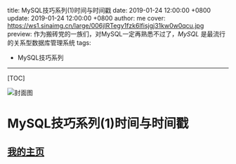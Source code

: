 title:  MySQL技巧系列(1)时间与时间戳
date: 2019-01-24 12:00:00 +0800
update: 2019-01-24 12:00:00 +0800
author: me
cover: https://ws1.sinaimg.cn/large/006jIRTegy1fzk6lfisjgj31kw0w0qcu.jpg
preview:  作为搬砖党的一族们，对MySQL一定再熟悉不过了，*MySQL* 是最流行的关系型数据库管理系统
tags:

  -  MySQL技巧系列

---



[TOC]

![封面图](https://ws1.sinaimg.cn/large/006jIRTegy1fzk6lfisjgj31kw0w0qcu.jpg)

# MySQL技巧系列(1)时间与时间戳



## [我的主页](https://suveng.github.io/blog/)

